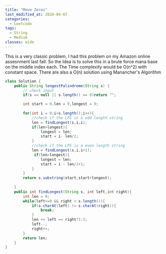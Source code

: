 ```yaml
---
title: "Move Zeros"
last_modified_at: 2020-04-07
categories:
  - Leetcode
tags:
  - String
  - Medium
classes: wide
---
```

This is a very classic problem, I had this problem on my Amazon online assesnment last fall.
So the Idea is to solve this in a brute force mana base on the middle index each. 
The Time complexity would be O(n^2) with constant space. 
There are also a O(n) solution using Manancher's Algorithm

``` java
class Solution {
    public String longestPalindrome(String s) {
        // check input
        if(s == null || s.length() == 0)return "";

        int start = 0,len = 0,longest = 0;
    
        for(int i = 0;i<s.length();i++){
            //check if the LPS is a odd length string
            len = findLongest(s,i,i);
            if(len>longest){
                longest = len;
                start = i- len/2;
            }
            //check if the LPS is a even length string
            len = findLongest(s,i,i+1);
             if(len>longest){
                longest = len;
                start = i - len/2+1;
            }
        }
        return s.substring(start,start+longest);
   
    }
    public int findLongest(String s, int left,int right){
        int len = 0;
        while(left>=0 && right < s.length()){
            if(s.charAt(left) != s.charAt(right)){
                break;
            }
            len += left == right?1:2;
            left--;
            right++;
        }
        return len;
    }
}
```